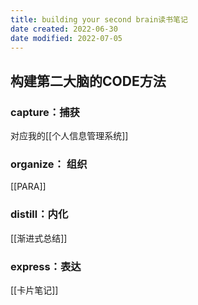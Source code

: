 ```yaml
---
title: building your second brain读书笔记
date created: 2022-06-30
date modified: 2022-07-05
---
```


## 构建第二大脑的CODE方法

### capture：捕获

对应我的[[个人信息管理系统]]

### organize： 组织

[[PARA]]

### distill：内化

[[渐进式总结]]

### express：表达

[[卡片笔记]]
